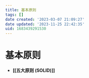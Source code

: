 ```yaml
---
title: 基本原则
tags: []
date created: '2023-03-07 21:09:27'
date updated: '2023-11-25 22:42:35'
uid: 1683439291530
---
```


# 基本原则

- **[[五大原则 (SOLID)]]**
